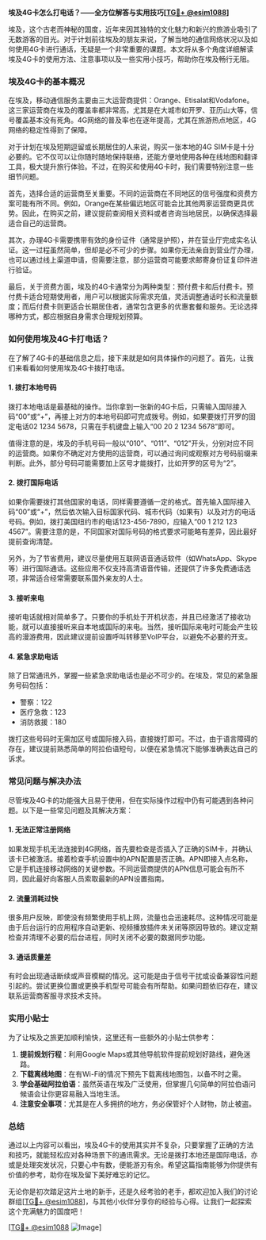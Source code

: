 **埃及4G卡怎么打电话？——全方位解答与实用技巧[[TG💪+ @esim1088](https://t.me/s/esim1088)]**

埃及，这个古老而神秘的国度，近年来因其独特的文化魅力和新兴的旅游业吸引了无数游客的目光。对于计划前往埃及的朋友来说，了解当地的通信网络状况以及如何使用4G卡进行通话，无疑是一个非常重要的课题。本文将从多个角度详细解读埃及4G卡的使用方法、注意事项以及一些实用小技巧，帮助你在埃及畅行无阻。

### 埃及4G卡的基本概况

在埃及，移动通信服务主要由三大运营商提供：Orange、Etisalat和Vodafone。这三家运营商在埃及的覆盖率都非常高，尤其是在大城市如开罗、亚历山大等，信号覆盖基本没有死角。4G网络的普及率也在逐年提高，尤其在旅游热点地区，4G网络的稳定性得到了保障。

对于计划在埃及短期逗留或长期居住的人来说，购买一张本地的4G SIM卡是十分必要的。它不仅可以让你随时随地保持联络，还能方便地使用各种在线地图和翻译工具，极大提升旅行体验。不过，在购买和使用4G卡时，我们需要特别注意一些细节问题。

首先，选择合适的运营商至关重要。不同的运营商在不同地区的信号强度和资费方案可能有所不同。例如，Orange在某些偏远地区可能会比其他两家运营商更具优势。因此，在购买之前，建议提前查阅相关资料或者咨询当地居民，以确保选择最适合自己的运营商。

其次，办理4G卡需要携带有效的身份证件（通常是护照），并在营业厅完成实名认证。这一过程虽然简单，但却是必不可少的步骤。如果你无法亲自到营业厅办理，也可以通过线上渠道申请，但需要注意，部分运营商可能要求邮寄身份证复印件进行验证。

最后，关于资费方面，埃及的4G卡通常分为两种类型：预付费卡和后付费卡。预付费卡适合短期使用者，用户可以根据实际需求充值，灵活调整通话时长和流量额度；而后付费卡则更适合长期居住者，通常包含更多的优惠套餐和服务。无论选择哪种方式，都应根据自身需求合理规划预算。

### 如何使用埃及4G卡打电话？

在了解了4G卡的基础信息之后，接下来就是如何具体操作的问题了。首先，让我们来看看如何使用埃及4G卡拨打电话。

#### 1. 拨打本地号码

拨打本地电话是最基础的操作。当你拿到一张新的4G卡后，只需输入国际接入码“00”或“+”，再接上对方的本地号码即可完成拨号。例如，如果要拨打开罗的固定电话02 1234 5678，只需在手机键盘上输入“00 20 2 1234 5678”即可。

值得注意的是，埃及的手机号码一般以“010”、“011”、“012”开头，分别对应不同的运营商。如果你不确定对方使用的运营商，可以通过询问或观察对方号码前缀来判断。此外，部分号码可能需要加上区号才能拨打，比如开罗的区号为“2”。

#### 2. 拨打国际电话

如果你需要拨打其他国家的电话，同样需要遵循一定的格式。首先输入国际接入码“00”或“+”，然后依次输入目标国家代码、城市代码（如果有）以及对方的电话号码。例如，拨打美国纽约市的电话123-456-7890，应输入“00 1 212 123 4567”。需要注意的是，不同国家对国际号码的格式要求可能略有差异，因此最好提前查询清楚。

另外，为了节省费用，建议尽量使用互联网语音通话软件（如WhatsApp、Skype等）进行国际通话。这些应用不仅支持高清语音传输，还提供了许多免费通话选项，非常适合经常需要联系国外亲友的人士。

#### 3. 接听来电

接听电话就相对简单多了。只要你的手机处于开机状态，并且已经激活了接收功能，就可以直接接听来自本地或国际的来电。当然，接听国际来电时可能会产生较高的漫游费用，因此建议提前设置呼叫转移至VoIP平台，以避免不必要的开支。

#### 4. 紧急求助电话

除了日常通讯外，掌握一些紧急求助电话也是必不可少的。在埃及，常见的紧急服务号码包括：

- 警察：122
- 医疗急救：123
- 消防救援：180

拨打这些号码时无需加区号或国际接入码，直接拨打即可。不过，由于语言障碍的存在，建议提前熟悉简单的阿拉伯语短句，以便在紧急情况下能够准确表达自己的诉求。

### 常见问题与解决办法

尽管埃及4G卡的功能强大且易于使用，但在实际操作过程中仍有可能遇到各种问题。以下是一些常见问题及其解决方案：

#### 1. 无法正常注册网络

如果发现手机无法连接到4G网络，首先要检查是否插入了正确的SIM卡，并确认该卡已被激活。接着检查手机设置中的APN配置是否正确。APN即接入点名称，它是手机连接移动网络的关键参数。不同运营商提供的APN信息可能会有所不同，因此最好向客服人员索取最新的APN设置指南。

#### 2. 流量消耗过快

很多用户反映，即使没有频繁使用手机上网，流量也会迅速耗尽。这种情况可能是由于后台运行的应用程序自动更新、视频播放插件未关闭等原因导致的。建议定期检查并清理不必要的后台进程，同时关闭不必要的数据同步功能。

#### 3. 通话质量差

有时会出现通话断续或声音模糊的情况。这可能是由于信号干扰或设备兼容性问题引起的。尝试更换位置或更换手机型号可能会有所帮助。如果问题依旧存在，建议联系运营商客服寻求技术支持。

### 实用小贴士

为了让埃及之旅更加顺利愉快，这里还有一些额外的小贴士供参考：

1. **提前规划行程**：利用Google Maps或其他导航软件提前规划好路线，避免迷路。
2. **下载离线地图**：在有Wi-Fi的情况下预先下载离线地图包，以备不时之需。
3. **学会基础阿拉伯语**：虽然英语在埃及广泛使用，但掌握几句简单的阿拉伯语问候语会让你更容易融入当地生活。
4. **注意安全事项**：尤其是在人多拥挤的地方，务必保管好个人财物，防止被盗。

### 总结

通过以上内容可以看出，埃及4G卡的使用其实并不复杂，只要掌握了正确的方法和技巧，就能轻松应对各种场景下的通讯需求。无论是拨打本地还是国际电话，亦或是处理突发状况，只要心中有数，便能游刃有余。希望这篇指南能够为你提供有价值的参考，助你在埃及留下美好难忘的记忆。

无论你是初次踏足这片土地的新手，还是久经考验的老手，都欢迎加入我们的讨论群组[[TG💪+ @esim1088](https://t.me/s/esim1088)]，与其他小伙伴分享你的经验与心得。让我们一起探索这个充满魅力的国度吧！

[[TG💪+ @esim1088](https://t.me/s/esim1088) ![Image](https://i.postimg.cc/4NQfJmqS/Snipaste-2025-05-13-00-14-12.png)]